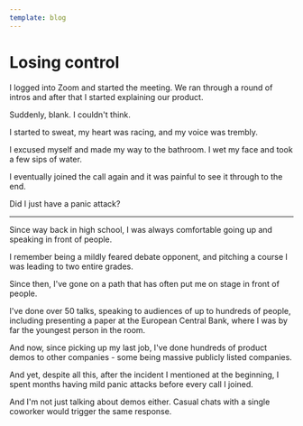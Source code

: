 ```yaml
---
template: blog
---
```


# Losing control

I logged into Zoom and started the meeting. We ran through a round of intros and after that I started explaining our product.

Suddenly, blank. I couldn't think.

I started to sweat, my heart was racing, and my voice was trembly.

I excused myself and made my way to the bathroom. I wet my face and took a few sips of water.

I eventually joined the call again and it was painful to see it through to the end.

Did I just have a panic attack?

---

Since way back in high school, I was always comfortable going up and speaking in front of people.

I remember being a mildly feared debate opponent, and pitching a course I was leading to two entire grades.

Since then, I've gone on a path that has often put me on stage in front of people.

I've done over 50 talks, speaking to audiences of up to hundreds of people, including presenting a paper at the European Central Bank, where I was by far the youngest person in the room.

And now, since picking up my last job, I've done hundreds of product demos to other companies - some being massive publicly listed companies.

And yet, despite all this, after the incident I mentioned at the beginning, I spent months having mild panic attacks before every call I joined.

And I'm not just talking about demos either. Casual chats with a single coworker would trigger the same response.

<!--
- palms
- demos
- chats
- one other major
 -->
